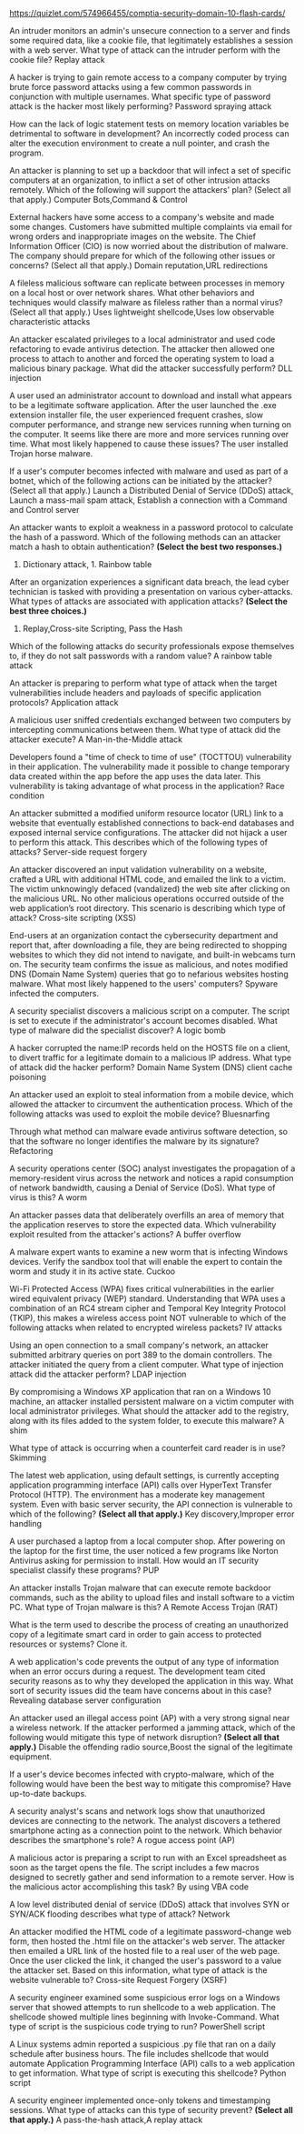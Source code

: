 https://quizlet.com/574966455/comptia-security-domain-10-flash-cards/

An intruder monitors an admin's unsecure connection to a server and finds some required data, like a cookie file, that legitimately establishes a session with a web server. What type of attack can the intruder perform with the cookie file?
Replay attack

A hacker is trying to gain remote access to a company computer by trying brute force password attacks using a few common passwords in conjunction with multiple usernames. What specific type of password attack is the hacker most likely performing?
Password spraying attack

How can the lack of logic statement tests on memory location variables be detrimental to software in development?
An incorrectly coded process can alter the execution environment to create a null pointer, and crash the program.

An attacker is planning to set up a backdoor that will infect a set of specific computers at an organization, to inflict a set of other intrusion attacks remotely. Which of the following will support the attackers' plan? (Select all that apply.)
Computer Bots,Command & Control

External hackers have some access to a company's website and made some changes. Customers have submitted multiple complaints via email for wrong orders and inappropriate images on the website. The Chief Information Officer (CIO) is now worried about the distribution of malware. The company should prepare for which of the following other issues or concerns? (Select all that apply.)
Domain reputation,URL redirections

A fileless malicious software can replicate between processes in memory on a local host or over network shares. What other behaviors and techniques would classify malware as fileless rather than a normal virus? (Select all that apply.)
Uses lightweight shellcode,Uses low observable characteristic attacks

An attacker escalated privileges to a local administrator and used code refactoring to evade antivirus detection. The attacker then allowed one process to attach to another and forced the operating system to load a malicious binary package. What did the attacker successfully perform?
DLL injection

A user used an administrator account to download and install what appears to be a legitimate software application. After the user launched the .exe extension installer file, the user experienced frequent crashes, slow computer performance, and strange new services running when turning on the computer. It seems like there are more and more services running over time. What most likely happened to cause these issues?
The user installed Trojan horse malware.

If a user's computer becomes infected with malware and used as part of a botnet, which of the following actions can be initiated by the attacker? (Select all that apply.)
Launch a Distributed Denial of Service (DDoS) attack, Launch a mass-mail spam attack, Establish a connection with a Command and Control server


An attacker wants to exploit a weakness in a password protocol to calculate the hash of a password. Which of the following methods can an attacker match a hash to obtain authentication? **(Select the best two responses.)**
1.  Dictionary attack, 1.  Rainbow table

After an organization experiences a significant data breach, the lead cyber technician is tasked with providing a presentation on various cyber-attacks. What types of attacks are associated with application attacks? **(Select the best three choices.)**
1.  Replay,Cross-site Scripting, Pass the Hash 

Which of the following attacks do security professionals expose themselves to, if they do not salt passwords with a random value?
A rainbow table attack

An attacker is preparing to perform what type of attack when the target vulnerabilities include headers and payloads of specific application protocols?
Application attack

A malicious user sniffed credentials exchanged between two computers by intercepting communications between them. What type of attack did the attacker execute?
A Man-in-the-Middle attack

Developers found a "time of check to time of use" (TOCTTOU) vulnerability in their application. The vulnerability made it possible to change temporary data created within the app before the app uses the data later. This vulnerability is taking advantage of what process in the application?
Race condition

An attacker submitted a modified uniform resource locator (URL) link to a website that eventually established connections to back-end databases and exposed internal service configurations. The attacker did not hijack a user to perform this attack. This describes which of the following types of attacks?
Server-side request forgery

An attacker discovered an input validation vulnerability on a website, crafted a URL with additional HTML code, and emailed the link to a victim. The victim unknowingly defaced (vandalized) the web site after clicking on the malicious URL. No other malicious operations occurred outside of the web application’s root directory. This scenario is describing which type of attack?
Cross-site scripting (XSS)

End-users at an organization contact the cybersecurity department and report that, after downloading a file, they are being redirected to shopping websites to which they did not intend to navigate, and built-in webcams turn on. The security team confirms the issue as malicious, and notes modified DNS (Domain Name System) queries that go to nefarious websites hosting malware. What most likely happened to the users' computers?
Spyware infected the computers.

A security specialist discovers a malicious script on a computer. The script is set to execute if the administrator's account becomes disabled. What type of malware did the specialist discover?
A logic bomb

A hacker corrupted the name:IP records held on the HOSTS file on a client, to divert traffic for a legitimate domain to a malicious IP address. What type of attack did the hacker perform?
Domain Name System (DNS) client cache poisoning

An attacker used an exploit to steal information from a mobile device, which allowed the attacker to circumvent the authentication process. Which of the following attacks was used to exploit the mobile device?
Bluesnarfing

Through what method can malware evade antivirus software detection, so that the software no longer identifies the malware by its signature?
Refactoring

A security operations center (SOC) analyst investigates the propagation of a memory-resident virus across the network and notices a rapid consumption of network bandwidth, causing a Denial of Service (DoS). What type of virus is this?
A worm

An attacker passes data that deliberately overfills an area of memory that the application reserves to store the expected data. Which vulnerability exploit resulted from the attacker's actions?
A buffer overflow

A malware expert wants to examine a new worm that is infecting Windows devices. Verify the sandbox tool that will enable the expert to contain the worm and study it in its active state.
Cuckoo

Wi-Fi Protected Access (WPA) fixes critical vulnerabilities in the earlier wired equivalent privacy (WEP) standard. Understanding that WPA uses a combination of an RC4 stream cipher and Temporal Key Integrity Protocol (TKIP), this makes a wireless access point NOT vulnerable to which of the following attacks when related to encrypted wireless packets?
IV attacks

Using an open connection to a small company's network, an attacker submitted arbitrary queries on port 389 to the domain controllers. The attacker initiated the query from a client computer. What type of injection attack did the attacker perform?
LDAP injection

By compromising a Windows XP application that ran on a Windows 10 machine, an attacker installed persistent malware on a victim computer with local administrator privileges. What should the attacker add to the registry, along with its files added to the system folder, to execute this malware?
A shim

What type of attack is occurring when a counterfeit card reader is in use?
Skimming

The latest web application, using default settings, is currently accepting application programming interface (API) calls over HyperText Transfer Protocol (HTTP). The environment has a moderate key management system. Even with basic server security, the API connection is vulnerable to which of the following? **(Select all that apply.)**
Key discovery,Improper error handling

A user purchased a laptop from a local computer shop. After powering on the laptop for the first time, the user noticed a few programs like Norton Antivirus asking for permission to install. How would an IT security specialist classify these programs?
PUP

An attacker installs Trojan malware that can execute remote backdoor commands, such as the ability to upload files and install software to a victim PC. What type of Trojan malware is this?
A Remote Access Trojan (RAT)

What is the term used to describe the process of creating an unauthorized copy of a legitimate smart card in order to gain access to protected resources or systems?
Clone it.

A web application's code prevents the output of any type of information when an error occurs during a request. The development team cited security reasons as to why they developed the application in this way. What sort of security issues did the team have concerns about in this case?
Revealing database server configuration

An attacker used an illegal access point (AP) with a very strong signal near a wireless network. If the attacker performed a jamming attack, which of the following would mitigate this type of network disruption? **(Select all that apply.)**
Disable the offending radio source,Boost the signal of the legitimate equipment.

If a user's device becomes infected with crypto-malware, which of the following would have been the best way to mitigate this compromise?
Have up-to-date backups.

A security analyst's scans and network logs show that unauthorized devices are connecting to the network. The analyst discovers a tethered smartphone acting as a connection point to the network. Which behavior describes the smartphone's role?
A rogue access point (AP)

A malicious actor is preparing a script to run with an Excel spreadsheet as soon as the target opens the file. The script includes a few macros designed to secretly gather and send information to a remote server. How is the malicious actor accomplishing this task?
By using VBA code

A low level distributed denial of service (DDoS) attack that involves SYN or SYN/ACK flooding describes what type of attack?
Network

An attacker modified the HTML code of a legitimate password-change web form, then hosted the .html file on the attacker's web server. The attacker then emailed a URL link of the hosted file to a real user of the web page. Once the user clicked the link, it changed the user's password to a value the attacker set. Based on this information, what type of attack is the website vulnerable to?
Cross-site Request Forgery (XSRF)

A security engineer examined some suspicious error logs on a Windows server that showed attempts to run shellcode to a web application. The shellcode showed multiple lines beginning with Invoke-Command. What type of script is the suspicious code trying to run?
PowerShell script

A Linux systems admin reported a suspicious .py file that ran on a daily schedule after business hours. The file includes shellcode that would automate Application Programming Interface (API) calls to a web application to get information. What type of script is executing this shellcode?
Python script

A security engineer implemented once-only tokens and timestamping sessions. What type of attacks can this type of security prevent? **(Select all that apply.)**
A pass-the-hash attack,A replay attack